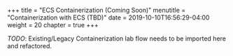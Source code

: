 +++
title = "ECS Containerization (Coming Soon)"
menutitle = "Containerization with ECS (TBD)"
date = 2019-10-10T16:56:29-04:00
weight = 20
chapter = true
+++

_TODO_: Existing/Legacy Containerization lab flow needs to be imported here and refactored.